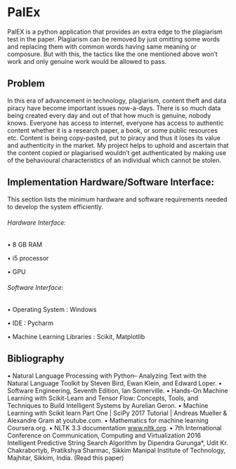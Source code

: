 # PalEx
PalEX is a python application that provides an extra edge to the plagiarism test in the paper.
Plagiarism can be removed by just omitting some words and replacing them with common   words having same meaning or composure. 
But with this, the tactics like the one mentioned above won’t work and only genuine work would be allowed to pass.

## Problem

In this era of advancement in technology, plagiarism, content theft and data piracy have become important issues now-a-days.
There is so much data being created every day and out of that how much is genuine, nobody knows.
Everyone has access to internet, everyone has access to authentic content whether it is a research paper, a book,
or some public resources etc. Content is being copy-pasted, put to piracy and thus it loses its value and authenticity in the market.
My project helps to uphold and ascertain that the content copied or plagiarised wouldn’t get authenticated by making use of the
behavioural characteristics of an individual which cannot be stolen.

## Implementation Hardware/Software Interface:

This section lists the minimum hardware and software requirements needed to develop the system efficiently.
    
###### Hardware Interface:

•	8 GB RAM

•	i5 processor

•	GPU
  
###### Software Interface:

•	Operating System		          : Windows

•	IDE				                  : Pycharm

•	Machine Learning Libraries    : Scikit, Matplotlib 

## Bibliography

•	Natural Language Processing with Python– Analyzing Text with the Natural Language Toolkit by Steven Bird, Ewan Klein, and Edward Loper.
•	Software Engineering, Seventh Edition, Ian Somerville.
•	Hands-On Machine Learning with Scikit-Learn and Tensor Flow: Concepts, Tools, and Techniques to Build Intelligent Systems by Aurelian Geron.
•	Machine Learning with Scikit learn Part One | SciPy 2017 Tutorial | Andreas Mueller & Alexandre Gram at youtube.com.
•	Mathematics for machine learning Coursera.org.
•	NLTK 3.3 documentation www.nltk.org.
•	7th International Conference on Communication, Computing and Virtualization 2016 Intelligent Predictive String Search Algorithm by Dipendra Gurunga*, Udit Kr. Chakrabortyb, Pratikshya Sharmac, Sikkim Manipal Institute of Technology, Majhitar, Sikkim, India. (Read this paper)

